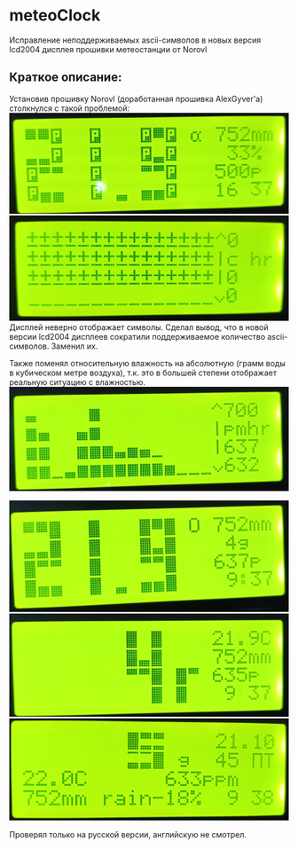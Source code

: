 ﻿# meteoClock

Исправление неподдерживаемых ascii-символов в новых версия lcd2004 дисплея прошивки метеостанции от Norovl

## Краткое описание:
Установив прошивку Norovl (доработанная прошивка AlexGyver'а) столкнулся с такой проблемой: 
![1](https://github.com/Maykros/meteoClock/blob/master/media/некорректные_символы_1.jpg)
![2](https://github.com/Maykros/meteoClock/blob/master/media/некорректные_символы_2.jpg)
Дисплей неверно отображает символы. 
Сделал вывод, что в новой версии lcd2004 дисплеев сократили поддерживаемое количество ascii-символов. Заменил их.

Также поменял относительную влажность на абсолютную (грамм воды в кубическом метре воздуха), т.к. это в большей степени отображает реальную ситуацию с влажностью. 
![3](https://github.com/Maykros/meteoClock/blob/master/media/корректные_символы_граф.jpg)

![4](https://github.com/Maykros/meteoClock/blob/master/media/корректные_символы_время.jpg)
![5](https://github.com/Maykros/meteoClock/blob/master/media/корректные_символы_влажность_1.jpg)
![6](https://github.com/Maykros/meteoClock/blob/master/media/корректные_символы_влажность_2.jpg)

Проверял только на русской версии, английскую не смотрел.

